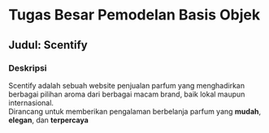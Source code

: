 # Tugas Besar Pemodelan Basis Objek

## **Judul**: Scentify

### **Deskripsi**
Scentify adalah sebuah website penjualan parfum yang menghadirkan berbagai pilihan aroma dari berbagai macam brand, baik lokal maupun internasional.  
Dirancang untuk memberikan pengalaman berbelanja parfum yang **mudah**, **elegan**, dan **terpercaya**


